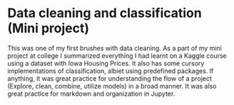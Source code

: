 # Data cleaning and classification (Mini project)

This was one of my first brushes with data cleaning. As a part of my mini project at college I summarized everything I had learnt on a Kaggle course using a dataset with Iowa Housing Prices.
It also has some cursory implementations of classification, albiet using predefined packages. If anything, it was great practice for understanding the flow of a project (Explore, clean, combine, utilize models) in a broad manner. It was also great practice for markdown and organization in Jupyter. 


